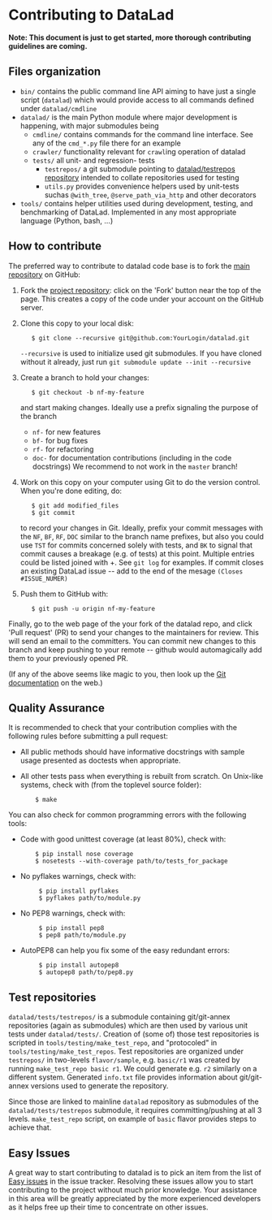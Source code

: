 Contributing to DataLad
=======================

**Note: This document is just to get started, more thorough
contributing guidelines are coming.**

Files organization
------------------

- `bin/` contains the public command line API aiming to have just a single
  script (`datalad`) which would provide access to all commands defined under
  `datalad/cmdline`
- `datalad/` is the main Python module where major development is happening,
  with major submodules being
    - `cmdline/` contains commands for the command line interface.  See any of
      the `cmd_*.py` file there for an example
    - `crawler/` functionality relevant for `crawl`ing operation of datalad
    - `tests/` all unit- and regression- tests
        - `testrepos/` a git submodule pointing to
          [datalad/testrepos repository](http://github.com/datalad/testrepos/)
          intended to collate repositories used for testing
        - `utils.py` provides convenience helpers used by unit-tests suchas
          `@with_tree`, `@serve_path_via_http` and other decorators
- `tools/` contains helper utilities used during development, testing, and
  benchmarking of DataLad.  Implemented in any most appropriate language
  (Python, bash, ...)

How to contribute
-----------------

The preferred way to contribute to datalad code base is to fork the
[main repository](http://github.com/datalad/datalad/) on GitHub:

1. Fork the [project repository](http://github.com/datalad/datalad): click on
   the 'Fork' button near the top of the page. This creates a copy of the code
   under your account on the GitHub server.

2. Clone this copy to your local disk:

          $ git clone --recursive git@github.com:YourLogin/datalad.git

    `--recursive` is used to initialize used git submodules.  If you have cloned
    without it already, just run `git submodule update --init --recursive`

3. Create a branch to hold your changes:

          $ git checkout -b nf-my-feature

    and start making changes. Ideally use a prefix signaling the purpose of the
    branch
    - `nf-` for new features
    - `bf-` for bug fixes
    - `rf-` for refactoring
    - `doc-` for documentation contributions (including in the code docstrings)
    We recommend to not work in the ``master`` branch!

4. Work on this copy on your computer using Git to do the version control. When
   you're done editing, do:

          $ git add modified_files
          $ git commit

   to record your changes in Git.  Ideally, prefix your commit messages with the
   `NF`, `BF`, `RF`, `DOC` similar to the branch name prefixes, but also you
   could use `TST` for commits concerned solely with tests, and `BK` to signal
   that commit causes a breakage (e.g. of tests) at this point.  Multiple
   entries could be listed joined with +.  See `git log` for examples.  If
   commit closes an existing DataLad issue -- add to the end of the mesage
   `(Closes #ISSUE_NUMER)`

5. Push them to GitHub with:

          $ git push -u origin nf-my-feature

  Finally, go to the web page of the your fork of the datalad repo, and click
'Pull request' (PR) to send your changes to the maintainers for review. This
will send an email to the committers.  You can commit new changes to this branch
and keep pushing to your remote -- github would automagically add them to your
previously opened PR.

(If any of the above seems like magic to you, then look up the
[Git documentation](http://git-scm.com/documentation) on the web.)

Quality Assurance
-----------------

It is recommended to check that your contribution complies with the following
rules before submitting a pull request:

- All public methods should have informative docstrings with sample usage
  presented as doctests when appropriate.

- All other tests pass when everything is rebuilt from scratch. On Unix-like
  systems, check with (from the toplevel source folder):

          $ make

You can also check for common programming errors with the following tools:

- Code with good unittest coverage (at least 80%), check with:

          $ pip install nose coverage
          $ nosetests --with-coverage path/to/tests_for_package

- No pyflakes warnings, check with:

           $ pip install pyflakes
           $ pyflakes path/to/module.py

- No PEP8 warnings, check with:

           $ pip install pep8
           $ pep8 path/to/module.py

- AutoPEP8 can help you fix some of the easy redundant errors:

           $ pip install autopep8
           $ autopep8 path/to/pep8.py

Test repositories
-----------------

`datalad/tests/testrepos/` is a submodule containing git/git-annex repositories
(again as submodules) which are then used by various unit tests under
`datalad/tests/`.  Creation of (some of) those test repositories is scripted in
`tools/testing/make_test_repo`, and "protocoled" in
`tools/testing/make_test_repos`.  Test repositories are organized under
`testrepos/` in two-levels `flavor/sample`, e.g. `basic/r1` was created by
running `make_test_repo basic r1`.  We could generate e.g. `r2` similarly on a
different system.  Generated `info.txt` file provides information about
git/git-annex versions used to generate the repository.

Since those are linked to mainline `datalad` repository as submodules of the
`datalad/tests/testrepos` submodule, it requires committing/pushing at all 3
levels. `make_test_repo` script, on example of `basic` flavor provides steps to
achieve that.

Easy Issues
-----------

A great way to start contributing to datalad is to pick an item from the list of
[Easy issues](https://github.com/datalad/datalad/labels/easy) in the issue
tracker. Resolving these issues allow you to start contributing to the project
without much prior knowledge. Your assistance in this area will be greatly
appreciated by the more experienced developers as it helps free up their time to
concentrate on other issues.

